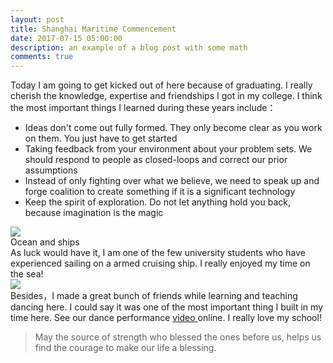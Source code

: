 ```yaml
---
layout: post
title: Shanghai Maritime Commencement
date: 2017-07-15 05:00:00
description: an example of a blog post with some math
comments: true
---
```

Today I am going to get kicked out of here because of graduating. I really cherish the knowledge, expertise and friendships I got in my college. I think the most important things I learned during these years include：

<ul>
    <li>Ideas don't come out fully formed. They only become clear as you work on them. You just have to get started </li>
    <li>Taking feedback from your environment about your problem sets. We should respond to people as closed-loops and correct our prior assumptions</li>
    <li>Instead of only fighting over what we believe, we need to speak up and forge coalition to create something if it is a significant technology</li>
    <li>Keep the spirit of exploration. Do not let anything hold you back, because imagination is the magic</li>
</ul>

<div class="img_row">
    <img  src="{{ site.baseurl }}/assets/img/oceanandcargoship.png">
</div>
<div class="col three caption">
    Ocean and ships
</div>
As luck would have it, I am one of the few university students who have experienced sailing on a armed cruising ship. I really enjoyed my time on the sea!
<div class="img_row">
    <img  src="{{ site.baseurl }}/assets/img/cap.png">
</div>
Besides，I made a great bunch of friends while learning and teaching dancing here. I could say it was one of the most important thing I built in my time here. See our dance performance <a href="https://m.youku.com/video/id_XMTI2NDc2OTM0OA==.html?x=&from=timeline&isappinstalled=0&source=&ishttps=1" target="blank">video </a>online. I really love my school!

> May the source of strength who blessed the ones before us, helps us find the courage to make our life a blessing.
